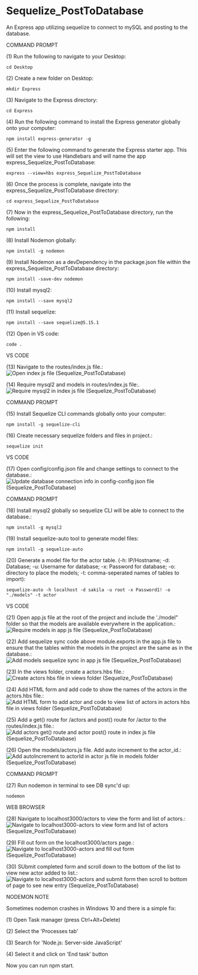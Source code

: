 # Sequelize_PostToDatabase
An Express app utilizing sequelize to connect to mySQL and posting to the database. 

COMMAND PROMPT

(1) Run the following to navigate to your Desktop: 

    cd Desktop

(2) Create a new folder on Desktop: 

    mkdir Express

(3) Navigate to the Express directory: 

    cd Express

(4) Run the following command to install the Express generator globally onto your computer: 

    npm install express-generator -g

(5) Enter the following command to generate the Express starter app. This will set the view to use Handlebars and will name the app express_Sequelize_PostToDatabase: 

    express --view=hbs express_Sequelize_PostToDatabase

(6) Once the process is complete, navigate into the express_Sequelize_PostToDatabase directory: 

    cd express_Sequelize_PostToDatabase
    
(7) Now in the express_Sequelize_PostToDatabase directory, run the following: 

    npm install

(8) Install Nodemon globally: 

    npm install -g nodemon
    
(9) Install Nodemon as a devDependency in the package.json file within the express_Sequelize_PostToDatabase directory:

    npm install -save-dev nodemon
    
(10) Install mysql2:

    npm install --save mysql2

(11) Install sequelize: 

    npm install --save sequelize@5.15.1

(12) Open in VS code:

    code . 


VS CODE

(13) Navigate to the routes/index.js file.: ![Open index js file (Sequelize_PostToDatabase)](https://user-images.githubusercontent.com/35668707/69504612-753c9300-0ef2-11ea-8704-d2d9393547f7.JPG)

(14) Require mysql2 and models in routes/index.js file:. ![Require mysql2 in index js file (Sequelize_PostToDatabase)](https://user-images.githubusercontent.com/35668707/69504617-884f6300-0ef2-11ea-82f6-a3e153bbc261.JPG)

COMMAND PROMPT

(15) Install Sequelize CLI commands globally onto your computer: 

    npm install -g sequelize-cli

(16) Create necessary sequelize folders and files in project.:

    sequelize init
    

VS CODE

(17) Open config/config.json file and change settings to connect to the database.: ![Update database connection info in config-config json file (Sequelize_PostToDatabase)](https://user-images.githubusercontent.com/35668707/69504640-b59c1100-0ef2-11ea-919d-5f129e1ae1bd.JPG) 

COMMAND PROMPT

(18) Install mysql2 globally so sequelize CLI will be able to connect to the database.:

    npm install -g mysql2
    
(19) Install sequelize-auto tool to generate model files: 

    npm install -g sequelize-auto

(20) Generate a model file for the actor table. (-h: IP/Hostname; -d: Database; -u: Username for database; -x: Password for database; -o: directory to place the models; -t: comma-seperated names of tables to import):  

    sequelize-auto -h localhost -d sakila -u root -x Password1! -o "./models" -t actor
    
VS CODE

(21) Open app.js file at the root of the project and include the './model" folder so that the models are available everywhere in the application.: ![Require models in app js file (Sequelize_PostToDatabase)](https://user-images.githubusercontent.com/35668707/69504668-f562f880-0ef2-11ea-9fa9-5e0dba0d2091.JPG) 

(22) Add sequelize sync code above module.exports in the app.js file to ensure that the tables within the models in the project are the same as in the database.: ![Add models sequelize sync in app js file (Sequelize_PostToDatabase)](https://user-images.githubusercontent.com/35668707/69504681-11ff3080-0ef3-11ea-967a-2cac48f5ef8a.JPG)

(23) In the views folder, create a actors.hbs file.: ![Create actors hbs file in views folder (Sequelize_PostToDatabase)](https://user-images.githubusercontent.com/35668707/69504714-3bb85780-0ef3-11ea-8780-6d91d692bc8b.JPG)

(24) Add HTML form and add code to show the names of the actors in the actors.hbs file.: ![Add HTML form to add actor and code to view list of actors in actors hbs file in views folder (Sequelize_PostToDatabase)](https://user-images.githubusercontent.com/35668707/69504727-52f74500-0ef3-11ea-99ad-a7d667fbb6d6.JPG)

(25) Add a get() route for /actors and post() route for /actor to the routes/index.js file.: ![Add actors get() route and actor post() route in index js file (Sequelize_PostToDatabase)](https://user-images.githubusercontent.com/35668707/69504745-7ae6a880-0ef3-11ea-934d-d678f61c52b5.JPG)

(26) Open the models/actors.js file. Add auto increment to the actor_id.: ![Add autoIncrement to actorId in actor js file in models folder (Sequelize_PostToDatabase)](https://user-images.githubusercontent.com/35668707/69504761-9b166780-0ef3-11ea-9493-e670ae23d4be.JPG)

COMMAND PROMPT

(27) Run nodemon in terminal to see DB sync'd up: 

    nodemon

WEB BROWSER

(28) Navigate to localhost3000/actors to view the form and list of actors.: ![Navigate to localhost3000-actors to view form and list of actors (Sequelize_PostToDatabase)](https://user-images.githubusercontent.com/35668707/69504779-b7b29f80-0ef3-11ea-930a-dd41ab5672f0.JPG)

(29) Fill out form on the localhost3000/actors page.: ![Navigate to localhost3000-actors and fill out form (Sequelize_PostToDatabase)](https://user-images.githubusercontent.com/35668707/69504802-e29cf380-0ef3-11ea-9132-033c2b97ad58.JPG)

(30) SUbmit completed form and scroll down to the bottom of the list to view new actor added to list.: ![Navigate to localhost3000-actors and submit form then scroll to bottom of page to see new entry (Sequelize_PostToDatabase)](https://user-images.githubusercontent.com/35668707/69504814-f9434a80-0ef3-11ea-9509-0e02a1f6ce75.JPG)

NODEMON NOTE

Sometimes nodemon crashes in Windows 10 and there is a simple fix:

(1) Open Task manager (press Ctrl+Alt+Delete)

(2) Select the 'Processes tab'

(3) Search for 'Node.js: Server-side JavaScript'

(4) Select it and click on 'End task' button

Now you can run npm start.

